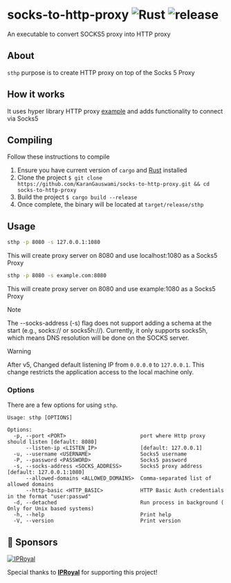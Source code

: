 # socks-to-http-proxy ![Rust](https://github.com/KaranGauswami/socks-to-http-proxy/workflows/Rust/badge.svg) ![release](https://img.shields.io/github/v/release/KaranGauswami/socks-to-http-proxy?include_prereleases)

An executable to convert SOCKS5 proxy into HTTP proxy

## About

`sthp` purpose is to create HTTP proxy on top of the Socks 5 Proxy

## How it works

It uses hyper library HTTP proxy [example](https://github.com/hyperium/hyper/blob/master/examples/http_proxy.rs) and adds functionality to connect via Socks5

## Compiling

Follow these instructions to compile

1.  Ensure you have current version of `cargo` and [Rust](https://www.rust-lang.org) installed
2.  Clone the project `$ git clone https://github.com/KaranGauswami/socks-to-http-proxy.git && cd socks-to-http-proxy`
3.  Build the project `$ cargo build --release`
4.  Once complete, the binary will be located at `target/release/sthp`

## Usage

```bash
sthp -p 8080 -s 127.0.0.1:1080
```

This will create proxy server on 8080 and use localhost:1080 as a Socks5 Proxy

```bash
sthp -p 8080 -s example.com:8080
```

This will create proxy server on 8080 and use example:1080 as a Socks5 Proxy

> [!NOTE]  
> The --socks-address (-s) flag does not support adding a schema at the start (e.g., socks:// or socks5h://). Currently, it only supports socks5h, which means DNS resolution will be done on the SOCKS server.

> [!WARNING]
> After v5, Changed default listening IP from `0.0.0.0` to `127.0.0.1`. This change restricts the application access to the local machine only.

### Options

There are a few options for using `sthp`.

```text
Usage: sthp [OPTIONS]

Options:
  -p, --port <PORT>                        port where Http proxy should listen [default: 8080]
      --listen-ip <LISTEN_IP>              [default: 127.0.0.1]
  -u, --username <USERNAME>                Socks5 username
  -P, --password <PASSWORD>                Socks5 password
  -s, --socks-address <SOCKS_ADDRESS>      Socks5 proxy address [default: 127.0.0.1:1080]
      --allowed-domains <ALLOWED_DOMAINS>  Comma-separated list of allowed domains
      --http-basic <HTTP_BASIC>            HTTP Basic Auth credentials in the format "user:passwd"
  -d, --detached                           Run process in background ( Only for Unix based systems)
  -h, --help                               Print help
  -V, --version                            Print version
```

## 💖 Sponsors

<a href="https://iproyal.sjv.io/MA3XBK">
  <img src="https://karan-sponser-public-assets.s3.ap-south-1.amazonaws.com/assets/IPRoyal/Banners/IPR_766x102.png" alt="IPRoyal"/>
</a>
</br>

Special thanks to **[IPRoyal](https://iproyal.sjv.io/MA3XBK)** for supporting this project!
